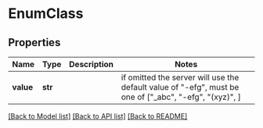 # EnumClass

## Properties
Name | Type | Description | Notes
------------ | ------------- | ------------- | -------------
**value** | **str** |  |  if omitted the server will use the default value of "-efg",  must be one of ["_abc", "-efg", "(xyz)", ]

[[Back to Model list]](../README.md#documentation-for-models) [[Back to API list]](../README.md#documentation-for-api-endpoints) [[Back to README]](../README.md)



